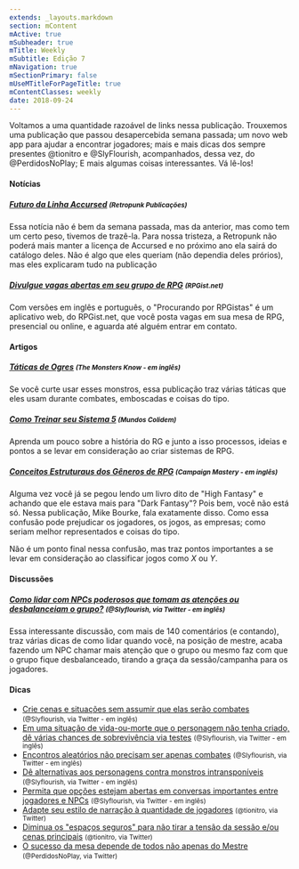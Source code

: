 ```yaml
---
extends: _layouts.markdown
section: mContent
mActive: true
mSubheader: true
mTitle: Weekly
mSubtitle: Edição 7
mNavigation: true
mSectionPrimary: false
mUseMTitleForPageTitle: true
mContentClasses: weekly
date: 2018-09-24
---
```


Voltamos a uma quantidade razoável de links nessa publicação. Trouxemos uma publicação que passou desapercebida semana passada; um novo web app para ajudar a encontrar jogadores; mais e mais dicas dos sempre presentes @tionitro e @SlyFlourish, acompanhados, dessa vez, do @PerdidosNoPlay; E mais algumas coisas interessantes. Vá lê-los! 

#### Notícias

##### [Futuro da Linha Accursed] <small>(Retropunk Publicações)</small>

Essa notícia não é bem da semana passada, mas da anterior, mas como tem um certo peso, tivemos de trazê-la. Para nossa tristeza, a Retropunk não poderá mais manter a licença de Accursed e no próximo ano ela sairá do catálogo deles. Não é algo que eles queriam (não dependia deles prórios), mas eles explicaram tudo na publicação

##### [Divulgue vagas abertas em seu grupo de RPG] <small>(RPGist.net)</small>

Com versões em inglês e português, o "Procurando por RPGistas" é um aplicativo web, do RPGist.net, que você posta vagas em sua mesa de RPG, presencial ou online, e aguarda até alguém entrar em contato.

#### Artigos

##### [Táticas de Ogres]  <small>(The Monsters Know - em inglês)</small>

Se você curte usar esses monstros, essa publicação traz várias táticas que eles usam durante combates, emboscadas e coisas do tipo.

##### [Como Treinar seu Sistema 5] <small>(Mundos Colidem)</small>

Aprenda um pouco sobre a história do RG e junto a isso processos, ideias e pontos a se levar em consideração ao criar sistemas de RPG.

##### [Conceitos Estruturaus dos Gêneros de RPG]  <small>(Campaign Mastery - em inglês)</small>

Alguma vez você já se pegou lendo um livro dito de "High Fantasy" e achando que ele estava mais para "Dark Fantasy"? Pois bem, você não está só. Nessa publicação,  Mike Bourke, fala exatamente disso. Como essa confusão pode prejudicar os jogadores, os jogos, as empresas; como seriam melhor representados e coisas do tipo. 

Não é um ponto final nessa confusão, mas traz pontos importantes a se levar em consideração ao classificar jogos como *X* ou *Y*.

#### Discussões

##### [Como lidar com NPCs poderosos que tomam as atenções ou desbalanceiam o grupo?] <small>(@Slyflourish, via Twitter - em inglês)</small>

Essa interessante discussão, com mais de 140 comentários (e contando), traz várias dicas de como lidar quando você, na posição de mestre, acaba fazendo um NPC chamar mais atenção que o grupo ou mesmo faz com que o grupo fique desbalanceado, tirando a graça da sessão/campanha para os jogadores.

#### Dicas

- [Crie cenas e situações sem assumir que elas serão combates] <small>(@Slyflourish, via Twitter - em inglês)</small>
- [Em uma situação de vida-ou-morte que o personagem não tenha criado, dê várias chances de sobrevivência via testes] <small>(@Slyflourish, via Twitter - em inglês)</small>
- [Encontros aleatórios não precisam ser apenas combates] <small>(@Slyflourish, via Twitter - em inglês)</small>
- [Dê alternativas aos personagens contra monstros intransponíveis] <small>(@Slyflourish, via Twitter - em inglês)</small>
- [Permita que opções estejam abertas em conversas importantes entre jogadores e NPCs] <small>(@Slyflourish, via Twitter - em inglês)</small>
- [Adapte seu estilo de narração à quantidade de jogadores] <small>(@tionitro, via Twitter)</small>
- [Diminua os "espaços seguros" para não tirar a tensão da sessão e/ou cenas principais]  <small>(@tionitro, via Twitter)</small>
- [O sucesso da mesa depende de todos não apenas do Mestre] <small>(@PerdidosNoPlay, via Twitter)</small>

[Crie cenas e situações sem assumir que elas serão combates]: https://twitter.com/SlyFlourish/status/1045728650430230528
[Em uma situação de vida-ou-morte que o personagem não tenha criado, dê várias chances de sobrevivência via testes]: https://twitter.com/SlyFlourish/status/1045366260144300032
[Encontros aleatórios não precisam ser apenas combates]: https://twitter.com/SlyFlourish/status/1044987705086693376
[Dê alternativas aos personagens contra monstros intransponíveis]: https://twitter.com/SlyFlourish/status/1044610231416885248
[Como lidar com NPCs poderosos que tomam as atenções ou desbalanceiam o grupo?]: https://twitter.com/SlyFlourish/status/1044363466818097153
[Permita que opções estejam abertas em conversas importantes entre jogadores e NPCs]: https://twitter.com/SlyFlourish/status/1044276573896093697
[Adapte seu estilo de narração à quantidade de jogadores]: https://twitter.com/tionitro/status/1045774245341659137
[O sucesso da mesa depende de todos não apenas do Mestre]: https://twitter.com/PerdidosNoPlay/status/1045780184492732416
[Diminua os "espaços seguros" para não tirar a tensão da sessão e/ou cenas principais]: https://twitter.com/tionitro/status/1044931428293775360
[Futuro da Linha Accursed]: http://retropunk.net/editora/futuro-da-linha-accursed/
[Divulgue vagas abertas em seu grupo de RPG]: https://lfg.rpgist.net
[Táticas de Ogres]: http://themonstersknow.com/ogre-tactics/
[Como Treinar seu Sistema 5]: https://mundoscolidem.com.br/como-treinar-seu-sistema-5/
[Conceitos Estruturaus dos Gêneros de RPG]: http://www.campaignmastery.com/blog/structural-concepts-of-genre/